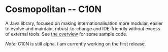 Cosmopolitan -- C10N
====================

A Java library, focused on making internationalisation more modular, easier
to evolve and maintain, robust-to-change and IDE-friendly without excess of
external tools. See [the overview][WikiOverview] for some sample code.

*Note:* C10N is still alpha. I am currently working on the first release.

  [WikiOverview]: https://github.com/rodionmoiseev/c10n/wiki/Overview "C10N Wiki: Overview"